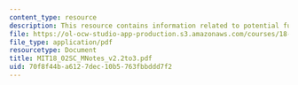 ```yaml
---
content_type: resource
description: This resource contains information related to potential function.
file: https://ol-ocw-studio-app-production.s3.amazonaws.com/courses/18-02sc-multivariable-calculus-fall-2010/70f8f44ba6127dec10b5763fbbddd7f2_MIT18_02SC_MNotes_v2.2to3.pdf
file_type: application/pdf
resourcetype: Document
title: MIT18_02SC_MNotes_v2.2to3.pdf
uid: 70f8f44b-a612-7dec-10b5-763fbbddd7f2
---
```

